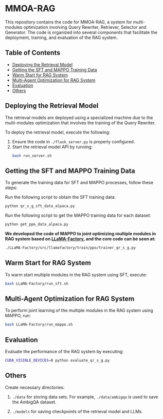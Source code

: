 # MMOA-RAG

This repository contains the code for MMOA-RAG, a system for multi-modules optimization involving Query Rewriter, Retriever, Selector and Generator. The code is organized into several components that facilitate the deployment, training, and evaluation of the RAG system.

## Table of Contents

- [Deploying the Retrieval Model](#deploying-the-retrieval-model)
- [Getting the SFT and MAPPO Training Data](#getting-the-sft-and-mappo-training-data)
- [Warm Start for RAG System](#warm-start-for-rag-system)
- [Multi-Agent Optimization for RAG System](#multi-agent-optimization-for-rag-system)
- [Evaluation](#evaluation)
- [Others](#others)

## Deploying the Retrieval Model

The retrieval models are deployed using a specialized machine due to the multi-modules optimization that involves the training of the Query Rewriter.

To deploy the retrieval model, execute the following:

1. Ensure the code in `./flask_server.py` is properly configured.
2. Start the retrieval model API by running:
   ```bash
   bash run_server.sh
   ```

## Getting the SFT and MAPPO Training Data
To generate the training data for SFT and MAPPO processes, follow these steps:

Run the following script to obtain the SFT training data:
   ```bash
   python qr_s_g_sft_data_alpaca.py
   ```

Run the following script to get the MAPPO training data for each dataset:
   ```bash
   python get_ppo_data_alpaca.py
   ```

**We developed the code of MAPPO to joint optimizing multiple modules in RAG system based on [LLaMA-Factory](https://github.com/hiyouga/LLaMA-Factory), and the core code can be seen at:**
   ```bash
   ./LLaMA-Factory/src/llamafactory/train/ppo/trainer_qr_s_g.py
   ```

## Warm Start for RAG System
To warm start multiple modules in the RAG system using SFT, execute:
   ```bash
   bash LLaMA-Factory/run_sft.sh
   ```

## Multi-Agent Optimization for RAG System
To perform joint learning of the multiple modules in the RAG system using MAPPO, run:
   ```bash
   bash LLaMA-Factory/run_mappo.sh
   ```

## Evaluation
Evaluate the performance of the RAG system by executing:
   ```bash
   CUDA_VISIBLE_DEVICES=0 python evaluate_qr_s_g.py
   ```

## Others
Create necessary directories: 
1. `./data` for storing data sets. For example, `./data/ambigqa` is used to save the AmbigQA dataset.

2. `./models` for saving checkpoints of the retrieval model and LLMs.
